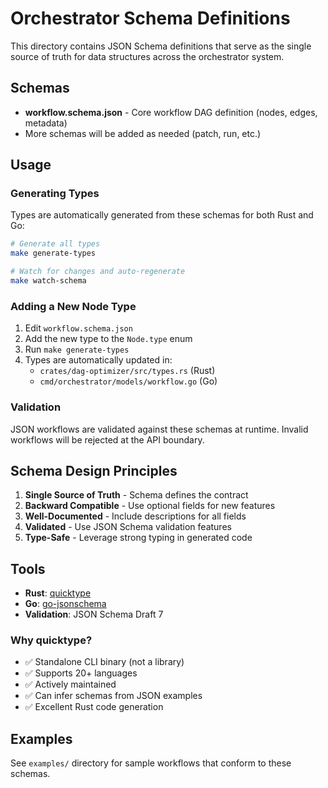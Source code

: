 # Orchestrator Schema Definitions

This directory contains JSON Schema definitions that serve as the single source of truth for data structures across the orchestrator system.

## Schemas

- **workflow.schema.json** - Core workflow DAG definition (nodes, edges, metadata)
- More schemas will be added as needed (patch, run, etc.)

## Usage

### Generating Types

Types are automatically generated from these schemas for both Rust and Go:

```bash
# Generate all types
make generate-types

# Watch for changes and auto-regenerate
make watch-schema
```

### Adding a New Node Type

1. Edit `workflow.schema.json`
2. Add the new type to the `Node.type` enum
3. Run `make generate-types`
4. Types are automatically updated in:
   - `crates/dag-optimizer/src/types.rs` (Rust)
   - `cmd/orchestrator/models/workflow.go` (Go)

### Validation

JSON workflows are validated against these schemas at runtime. Invalid workflows will be rejected at the API boundary.

## Schema Design Principles

1. **Single Source of Truth** - Schema defines the contract
2. **Backward Compatible** - Use optional fields for new features
3. **Well-Documented** - Include descriptions for all fields
4. **Validated** - Use JSON Schema validation features
5. **Type-Safe** - Leverage strong typing in generated code

## Tools

- **Rust**: [quicktype](https://quicktype.io/)
- **Go**: [go-jsonschema](https://github.com/atombender/go-jsonschema)
- **Validation**: JSON Schema Draft 7

### Why quicktype?
- ✅ Standalone CLI binary (not a library)
- ✅ Supports 20+ languages
- ✅ Actively maintained
- ✅ Can infer schemas from JSON examples
- ✅ Excellent Rust code generation

## Examples

See `examples/` directory for sample workflows that conform to these schemas.

